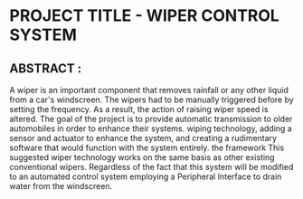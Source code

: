 # PROJECT TITLE - WIPER CONTROL SYSTEM
## ABSTRACT :
A wiper is an important component that removes rainfall or any other liquid from a car's windscreen. The wipers had to be manually triggered before by setting the frequency. As a result, the action of raising wiper speed is altered. The goal of the project is to provide automatic transmission to older automobiles in order to enhance their systems. wiping technology, adding a sensor and actuator to enhance the system, and creating a rudimentary software that would function with the system entirely. the framework This suggested wiper technology works on the same basis as other existing conventional wipers. Regardless of the fact that this system will be modified to an automated control system employing a Peripheral Interface to drain water from the windscreen.